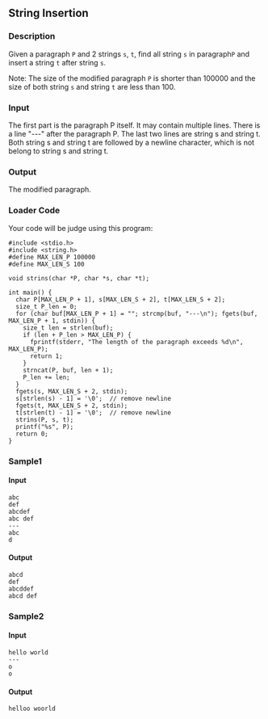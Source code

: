String Insertion
----------------

### Description

<div>

Given a paragraph `P` and 2 strings `s`, `t`, find all string `s` in
paragraph`P` and insert a string `t` after string `s`.

Note: The size of the modified paragraph `P` is shorter than 100000 and
the size of both string `s` and string `t` are less than 100.

</div>

### Input

The first part is the paragraph P itself. It may contain multiple lines.
There is a line \"\-\--\" after the paragraph P. The last two lines are
string s and string t. Both string s and string t are followed by a
newline character, which is not belong to string s and string t.

### Output

The modified paragraph.

### Loader Code

<div>

Your code will be judge using this program:

</div>

    #include <‍stdio.h>
    #include <‍string.h>
    #define MAX_LEN_P 100000
    #define MAX_LEN_S 100

    void strins(char *P, char *s, char *t);

    int main() {
      char P[MAX_LEN_P + 1], s[MAX_LEN_S + 2], t[MAX_LEN_S + 2];
      size_t P_len = 0;
      for (char buf[MAX_LEN_P + 1] = ""; strcmp(buf, "---\n"); fgets(buf, MAX_LEN_P + 1, stdin)) {
        size_t len = strlen(buf);
        if (len + P_len > MAX_LEN_P) {
          fprintf(stderr, "The length of the paragraph exceeds %d\n", MAX_LEN_P);
          return 1;
        }
        strncat(P, buf, len + 1);
        P_len += len;
      }
      fgets(s, MAX_LEN_S + 2, stdin);
      s[strlen(s) - 1] = '\0';  // remove newline
      fgets(t, MAX_LEN_S + 2, stdin);
      t[strlen(t) - 1] = '\0';  // remove newline
      strins(P, s, t);
      printf("%s", P);
      return 0;
    }

<div>

### Sample1

#### Input

    abc
    def
    abcdef
    abc def
    ---
    abc
    d

#### Output

    abcd
    def
    abcddef
    abcd def

</div>

<div>

### Sample2

#### Input

    hello world
    ---
    o
    o

#### Output

    helloo woorld

</div>
